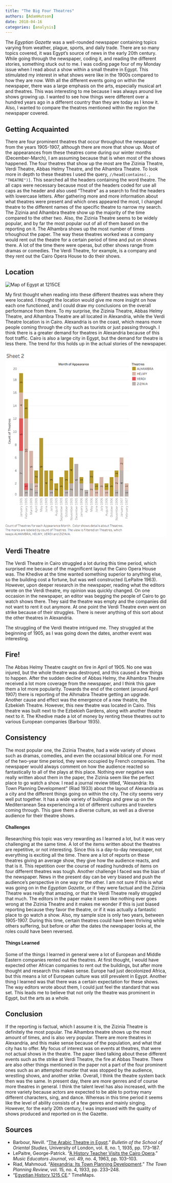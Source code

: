 ```yaml
---
title: "The Big Four Theatres"
authors: [AdamHutson]
date: 2018-04-16
categories: [analysis]
---
```

The  _Egyptian Gazette_ was a well-rounded newspaper containing topics varying from weather, plague, sports, and daily trade. There are so many topics covered, it was Egypt’s source of news in the early 20th century. While going through the newspaper, coding it, and reading the different stories, something stuck out to me. I was coding page four of my Monday issue when I read about a show within a small theatre in Egypt. This stimulated my interest in what shows were like in the 1900s compared to how they are now. With all the different events going on within the newspaper, there was a large emphasis on the arts, especially musical art and theatres. This was interesting to me because I was always around live shows growing up. I wanted to see how things were different over a hundred years ago in a different country than they are today as I know it. Also, I wanted to compare the theatres mentioned within the region the newspaper covered.

## Getting Acquainted

There are four prominent theatres that occur throughout the newspaper from the years 1905-1907, although there are more that show up. Most of the appearances from these theatres come during our winter months (December-March), I am assuming because that is when most of the shows happened. The four theatres that show up the most are the Zizinia Theatre, Verdi Theatre, Abbas Helmy Theatre, and the Alhambra Theatre. To look more in depth to these theatres I used the query, `//head[contains(., "THEATRE")]`. This searched all the headers containing the word theatre. The all caps were necessary because most of the headers coded for use all caps as the header and also used “Theatre” as a search to find the headers with lowercase letters. After gathering more and more information about what theatres were present and which ones appeared the most, I changed theatre to the different names of the specific theatre to narrow my search. The Zizinia and Alhambra theatre show up the majority of the time compared to the other two. Also, the Zizinia Theatre seems to be widely popular, and by far the most popular out of all of them based on the reporting on it. The Alhambra shows up the most number of times trhoughout the paper. The way these theatres worked was a company would rent out the theatre for a certain period of time and put on shows there. A lot of the time there were operas, but other shows range from dramas or comedies. The Verdi Theatre, for example, is a company and they rent out the Cairo Opera House to do their shows.

## Location

<img src="https://110101-313254-raikfcquaxqncofqfm.stackpathdns.com/wp-content/uploads/2016/10/egypt1215ad.jpg" alt="Map of Egypt at 1215CE" class="lazyloading" data-was-processed="true">

My first thought when reading into these different theatres was where they were located. I thought the location would give me more insight on how each one functioned, and I could draw my conclusions on the overall performance from there. To my surprise, the Zizinia Theatre, Abbas Helmy Theatre, and Alhambra Theatre are all located in Alexandria, while the Verdi Theatre location is in Cairo. Alexandria is on the coast, which means more people coming through the city such as tourists or just passing through. I think there is a greater demand for theatres in Alexandria because of this foot traffic. Cairo is also a large city in Egypt, but the demand for theatre is less there. The trend for this holds up in the actual stories of the newspaper.

![theatres](hutson-Visualization.png)

## Verdi Theatre

The Verdi Theatre in Cairo struggled a lot during this time period, which surprised me because of the magnificent layout the Cairo Opera House was. The Khedive at the time wanted something superior to anything else, so the building cost a fortune, but was well constructed (LePaitre 1963). However, upon deeper research in the newspaper, reading what the editors wrote on the Verdi theatre, my opinion was quickly changed. On one occasion in the newspaper, an editor was begging the people of Cairo to go watch shows there. They said the theatre was empty and the companies did not want to rent it out anymore. At one point the Verdi Theatre even went on strike because of their struggles. There is never anything of this sort about the other theatres in Alexandria.

The struggling of the Verdi theatre intrigued me. They struggled at the beginning of 1905, as I was going down the dates, another event was interesting.

## Fire!

The Abbas Helmy Theatre caught on fire in April of 1905. No one was injured, but the whole theatre was destroyed, and this caused a few things to happen. After the sudden decline of Abbas Helmy, the Alhambra Theatre received a lot more coverage from the newspaper, and I think this gave them a lot more popularity. Towards the end of the content (around April 1907) there is reporting of the Alhmabra Theatre getting an upgrade. Another cause and effect was the emergence of a new theatre, the Ezbekieh Theatre. However, this new theatre was located in Cairo. This theatre was built next to the Ezbekieh Gardens, along with another theatre next to it. The Khedive made a lot of money by renting these theatres out to various European companies (Barbour 1935).

## Consistency
The most popular one, the Zizinia Theatre, had a wide variety of shows such as dramas, comedies, and even the occasional biblical one. For most of the two-year time period, they were occupied by French companies. The newspaper would always comment on how the audience reacted so fantastically to all of the plays at this place. Nothing ever negative was really written about them in the paper, the Zizinia seem like the perfect place to go watch a show. I read a journal review titled, “Alexandria: Its Town Planning Development” (Riad 1933) about the layout of Alexandria as a city and the different things going on within the city. The city seems very well put together. It has a wide variety of buildings and grew up on the Mediterranean Sea experiencing a lot of different cultures and travelers coming through. This gave them a diverse culture, as well as a diverse audience for their theatre shows.

#### Challenges

Researching this topic was very rewarding as I learned a lot, but it was very challenging at the same time. A lot of the items written about the theatres are repetitive, or not interesting. Since this is a day-to-day newspaper, not everything is exciting all the time. There are a lot of reports on these theatres giving an average show, they give how the audience reacts, and that is it. This repetition over the course of reading hundreds of items on four different theatres was tough. Another challenge I faced was the bias of the newspaper. News in the present day can be very biased and push the audience’s perspective in one way or the other. I am not sure if this is what was going on in the  _Egyptian Gazette_, or if they were factual and the Zizinia Theatre was really that amazing, or that the Verdi Theatre really struggled that much. The editors in the paper make it seem like nothing ever goes wrong at the Zizinia Theatre and it makes me wonder if this is just biased reporting because they favor the theatre, or if it was actually a fantastic place to go watch a show. Also, my sample size is only two years, between 1905-1907. During this time, certain theatres could have been thriving while others suffering, but before or after the dates the newspaper looks at, the roles could have been reversed.

#### Things Learned

Some of the things I learned in general were a lot of European and Middle Eastern companies rented out the theatres. At first thought, I would have expected other African companies to rent out the buildings, but after more thought and research this makes sense. Europe had just decolonized Africa, but this means a lot of European culture was still prevalent in Egypt. Another thing I learned was that there was a certain expectation for these shows. The way editors wrote about them, I could just feel the standard that was set. This leads me to believe that not only the theatre was prominent in Egypt, but the arts as a whole.

## Conclusion

If the reporting is factual, which I assume it is, the Zizinia Theatre is definitely the most popular. The Alhambra theatre shows up the most amount of times, and is also very popular. There are more theatres in Alexandria, and this make sense because of the population, and what that city has to offer. My focus of interest was on events at theatres, that were not actual shows in the theatre. The paper liked talking about these different events such as the strike at Verdi Theatre, the fire at Abbas Theatre. There are also other things mentioned in the paper not a part of the four prominent ones such as an attempted murder that was stopped by the audience, wrestling shows, and another strike. Overall, I think the theatre system back then was the same. In present day, there are more genres and of course more theatres in general. I think the talent level has also increased, with the more variety because actors are expected to be able to portray many different characters, sing, and dance. Whereas in this time period it seems like the level of ability consists of a few genres and mainly singing. However, for the early 20th century, I was impressed with the quality of shows produced and reported on in the Gazette.

## Sources
- Barbour, Nevill. “[The Arabic Theatre in Egypt](www.jstor.org/stable/608109).” _Bulletin of the School of Oriental Studies_, University of London, vol. 8, no. 1, 1935, pp. 173–187.
- LePaitre, George-Patrick. “[A History Teacher Visits the Cairo Opera](www.jstor.org/stable/3393642).” _Music Educators Journal_, vol. 49, no. 4, 1963, pp. 103–103.
- Riad, Mahmoud. “[Alexandria: Its Town Planning Development](www.jstor.org/stable/40101080).” _The Town Planning Review_, vol. 15, no. 4, 1933, pp. 233–248.
- “[Egyptian History 1215 CE](www.timemaps.com/history/egypt-1215ad/).” TimeMaps.
